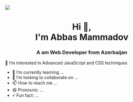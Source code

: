 <img src="https://topdev.vn/blog/wp-content/uploads/2023/02/front-end.png">
<h1 align="center">Hi 👋,<br>
I'm Abbas Mammadov
</h1>

<h3 align="center">A am Web Developer from Azerbaijan</h3>


👀 I’m interested in Advanced JavaScript and CSS techniques
- 🌱 I’m currently learning ...
- 💞️ I’m looking to collaborate on ...
- 📫 How to reach me ...
- 😄 Pronouns: ...
- ⚡ Fun fact: ...

<!---
AbbasMemmedov/AbbasMemmedov is a ✨ special ✨ repository because its `README.md` (this file) appears on your GitHub profile.
You can click the Preview link to take a look at your changes.
--->
